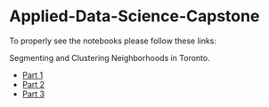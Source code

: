 # Applied-Data-Science-Capstone
To properly see the notebooks please follow these links:

Segmenting and Clustering Neighborhoods in Toronto.
- [Part 1](https://nbviewer.jupyter.org/github/pagutierreza/Applied-Data-Science-Capstone/blob/master/Applied%20Data%20Science%20Capstone%201.ipynb)
- [Part 2](https://nbviewer.jupyter.org/github/pagutierreza/Applied-Data-Science-Capstone/blob/master/Applied%20Data%20Science%20Capstone%202%20.ipynb)
- [Part 3](https://nbviewer.jupyter.org/github/pagutierreza/Applied-Data-Science-Capstone/blob/master/Applied%20Data%20Science%20Capstone%203%20.ipynb)
